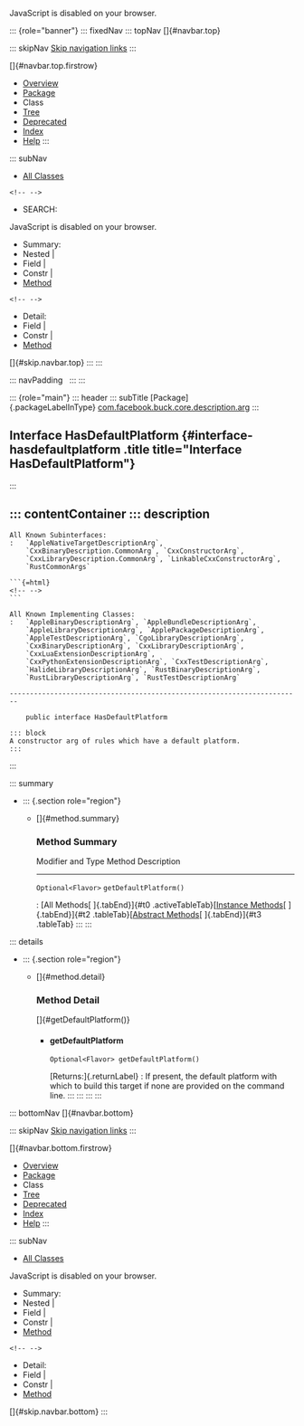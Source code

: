<div>

JavaScript is disabled on your browser.

</div>

::: {role="banner"}
::: fixedNav
::: topNav
[]{#navbar.top}

::: skipNav
[Skip navigation links](#skip.navbar.top "Skip navigation links")
:::

[]{#navbar.top.firstrow}

-   [Overview](../../../../../../index.html)
-   [Package](package-summary.html)
-   Class
-   [Tree](package-tree.html)
-   [Deprecated](../../../../../../deprecated-list.html)
-   [Index](../../../../../../index-all.html)
-   [Help](../../../../../../help-doc.html)
:::

::: subNav
-   [All Classes](../../../../../../allclasses.html)

```{=html}
<!-- -->
```
-   SEARCH:

<div>

<div>

JavaScript is disabled on your browser.

</div>

</div>

<div>

-   Summary: 
-   Nested \| 
-   Field \| 
-   Constr \| 
-   [Method](#method.summary)

```{=html}
<!-- -->
```
-   Detail: 
-   Field \| 
-   Constr \| 
-   [Method](#method.detail)

</div>

[]{#skip.navbar.top}
:::
:::

::: navPadding
 
:::
:::

::: {role="main"}
::: header
::: subTitle
[Package]{.packageLabelInType} [com.facebook.buck.core.description.arg](package-summary.html)
:::

## Interface HasDefaultPlatform {#interface-hasdefaultplatform .title title="Interface HasDefaultPlatform"}
:::

::: contentContainer
::: description
-   

    All Known Subinterfaces:
    :   `AppleNativeTargetDescriptionArg`,
        `CxxBinaryDescription.CommonArg`, `CxxConstructorArg`,
        `CxxLibraryDescription.CommonArg`, `LinkableCxxConstructorArg`,
        `RustCommonArgs`

    ```{=html}
    <!-- -->
    ```

    All Known Implementing Classes:
    :   `AppleBinaryDescriptionArg`, `AppleBundleDescriptionArg`,
        `AppleLibraryDescriptionArg`, `ApplePackageDescriptionArg`,
        `AppleTestDescriptionArg`, `CgoLibraryDescriptionArg`,
        `CxxBinaryDescriptionArg`, `CxxLibraryDescriptionArg`,
        `CxxLuaExtensionDescriptionArg`,
        `CxxPythonExtensionDescriptionArg`, `CxxTestDescriptionArg`,
        `HalideLibraryDescriptionArg`, `RustBinaryDescriptionArg`,
        `RustLibraryDescriptionArg`, `RustTestDescriptionArg`

    ------------------------------------------------------------------------

        public interface HasDefaultPlatform

    ::: block
    A constructor arg of rules which have a default platform.
    :::
:::

::: summary
-   ::: {.section role="region"}
    -   []{#method.summary}

        ### Method Summary

          Modifier and Type    Method                   Description
          -------------------- ------------------------ -------------
          `Optional<Flavor>`   `getDefaultPlatform()`    

          : [All Methods[ ]{.tabEnd}]{#t0 .activeTableTab}[[Instance
          Methods](javascript:show(2);)[ ]{.tabEnd}]{#t2
          .tableTab}[[Abstract
          Methods](javascript:show(4);)[ ]{.tabEnd}]{#t3 .tableTab}
    :::
:::

::: details
-   ::: {.section role="region"}
    -   []{#method.detail}

        ### Method Detail

        []{#getDefaultPlatform()}

        -   #### getDefaultPlatform

            ``` methodSignature
            Optional<Flavor> getDefaultPlatform()
            ```

            [Returns:]{.returnLabel}
            :   If present, the default platform with which to build
                this target if none are provided on the command line.
    :::
:::
:::
:::

::: bottomNav
[]{#navbar.bottom}

::: skipNav
[Skip navigation links](#skip.navbar.bottom "Skip navigation links")
:::

[]{#navbar.bottom.firstrow}

-   [Overview](../../../../../../index.html)
-   [Package](package-summary.html)
-   Class
-   [Tree](package-tree.html)
-   [Deprecated](../../../../../../deprecated-list.html)
-   [Index](../../../../../../index-all.html)
-   [Help](../../../../../../help-doc.html)
:::

::: subNav
-   [All Classes](../../../../../../allclasses.html)

<div>

<div>

JavaScript is disabled on your browser.

</div>

</div>

<div>

-   Summary: 
-   Nested \| 
-   Field \| 
-   Constr \| 
-   [Method](#method.summary)

```{=html}
<!-- -->
```
-   Detail: 
-   Field \| 
-   Constr \| 
-   [Method](#method.detail)

</div>

[]{#skip.navbar.bottom}
:::
